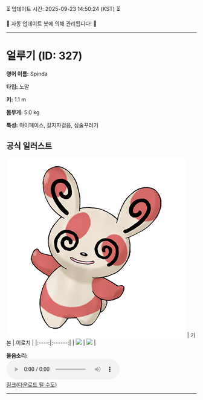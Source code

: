 
⏳ 업데이트 시간: 2025-09-23 14:50:24 (KST) ⏳

🤖 자동 업데이트 봇에 의해 관리됩니다! 🤖

---

# 얼루기 (ID: 327)
**영어 이름:** Spinda

**타입:** 노말

**키:** 1.1 m

**몸무게:** 5.0 kg

**특성:** 마이페이스, 갈지자걸음, 심술꾸러기

## 공식 일러스트
![](https://raw.githubusercontent.com/PokeAPI/sprites/master/sprites/pokemon/other/official-artwork/327.png)
| 기본 | 이로치 |
|:----:|:------:|
| <img src="http://play.pokemonshowdown.com/sprites/ani/spinda.gif" width="200"> | <img src="http://play.pokemonshowdown.com/sprites/ani-shiny/spinda.gif" width="200"> |

**울음소리:**<br><audio controls src="https://raw.githubusercontent.com/PokeAPI/cries/main/cries/pokemon/latest/327.ogg"></audio><br> [링크(다운로드 될 수도)](https://raw.githubusercontent.com/PokeAPI/cries/main/cries/pokemon/latest/327.ogg)


---
